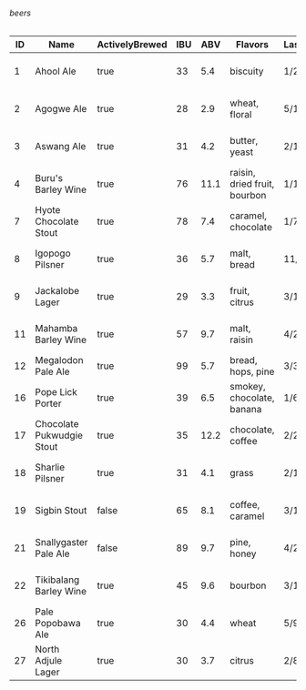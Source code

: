 ###### beers
| ID | Name                      | ActivelyBrewed | IBU | ABV  | Flavors                      | LastTappedOn | BreweryId | BreweryName                |
|----|---------------------------|----------------|-----|------|------------------------------|--------------|-----------|----------------------------|
| 1  | Ahool Ale                 | true           | 33  | 5.4  | biscuity                     | 1/23/2016    | b3TplPdS  | Northern Hemisphere Brewco |
| 2  | Agogwe Ale                | true           | 28  | 2.9  | wheat, floral                | 5/18/2016    | Ek4mwsBoe | Southern Hemisphere Brewco |
| 3  | Aswang Ale                | true           | 31  | 4.2  | butter, yeast                | 2/13/2016    | b3TplPdS  | Northern Hemisphere Brewco |
| 4  | Buru's Barley Wine        | true           | 76  | 11.1 | raisin, dried fruit, bourbon | 1/1/2016     | b3TplPdS  | Northern Hemisphere Brewco |
| 7  | Hyote Chocolate Stout     | true           | 78  | 7.4  | caramel, chocolate           | 1/7/2016     | zkXBTiBol | North American Brewco      | 
| 8  | Igopogo Pilsner           | true           | 36  | 5.7  | malt, bread                  | 11/15/2015   | zkXBTiBol | North American Brewco      | 
| 9  | Jackalobe Lager           | true           | 29  | 3.3  | fruit, citrus                | 3/15/2016    | zkXBTiBol | North American Brewco      |
| 11 | Mahamba Barley Wine       | true           | 57  | 9.7  | malt, raisin                 | 4/24/2016    | Ek4mwsBoe | Southern Hemisphere Brewco |
| 12 | Megalodon Pale Ale        | true           | 99  | 5.7  | bread, hops, pine            | 3/31/2016    | VkNvPjBse | Oceanic Brewco             |
| 16 | Pope Lick Porter          | true           | 39  | 6.5  | smokey, chocolate, banana    | 1/6/2016     | zkXBTiBol | North American Brewco      |
| 17 | Chocolate Pukwudgie Stout | true           | 35  | 12.2 | chocolate, coffee            | 2/25/2016    | zkXBTiBol | North American Brewco      |
| 18 | Sharlie Pilsner           | true           | 31  | 4.1  | grass                        | 2/18/2016    | zkXBTiBol | North American Brewco      |
| 19 | Sigbin Stout              | false          | 65  | 8.1  | coffee, caramel              | 3/18/2016    | b3TplPdS  | Northern Hemisphere Brewco |
| 21 | Snallygaster Pale Ale     | false          | 89  | 9.7  | pine, honey                  | 4/29/2016    | zkXBTiBol | North American Brewco      |
| 22 | Tikibalang Barley Wine    | true           | 45  | 9.6  | bourbon                      | 3/14/2016    | b3TplPdS  | Northern Hemisphere Brewco |
| 26 | Pale Popobawa Ale         | true           | 30  | 4.4  | wheat                        | 5/9/2016     | Ek4mwsBoe | Southern Hemisphere Brewco |
| 27 | North Adjule Lager        | true           | 30  | 3.7  | citrus                       | 2/8/2016     | Ek4mwsBoe | Southern Hemisphere Brewco |
